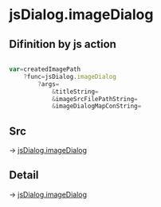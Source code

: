 # jsDialog.imageDialog

## Difinition by js action

```js.js

var=createdImagePath
	?func=jsDialog.imageDialog
		?args=
			&titleString=
			&imageSrcFilePathString=
			&imageDialogMapConString=
```

## Src

-> [jsDialog.imageDialog](https://github.com/puutaro/CommandClick/blob/master/app/src/main/java/com/puutaro/commandclick/fragment_lib/terminal_fragment/js_interface/dialog/JsDialog.kt#L315)

## Detail

-> [jsDialog.imageDialog](https://github.com/puutaro/CommandClick/blob/master/md/developer/js_interface/details/dialog/JsDialog/imageDialog.md)
